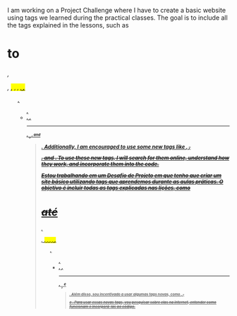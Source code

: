 I am working on a Project Challenge where I have to create a basic website using tags we learned during the practical classes.
The goal is to include all the tags explained in the lessons, such as <h1> to <h6>, <p>, <mark>, <small>, <i>, <u>, <strong>, <ol>,
<ul>, <li>, <a>, <hr>, <sub>, <sup>, and <blockquote>. Additionally, I am encouraged to use some new tags like <font>, <del>, <p>, and <abbr>.
  To use these new tags, I will search for them online, understand how they work, and incorporate them into the code.

Estou trabalhando em um Desafio de Projeto em que tenho que criar um site básico utilizando tags que aprendemos durante as aulas práticas.
O objetivo é incluir todas as tags explicadas nas lições, como <h1> até <h6>, <p>, <mark>, <small>, <i>, <u>, <strong>, <ol>, <ul>, <li>, <a>,
<hr>, <sub>, <sup> e <blockquote>. Além disso, sou incentivado a usar algumas tags novas, como <font>, <del>, <p> e <abbr>. Para usar essas novas tags,
vou pesquisar sobre elas na internet, entender como funcionam e incorporá-las ao código.
